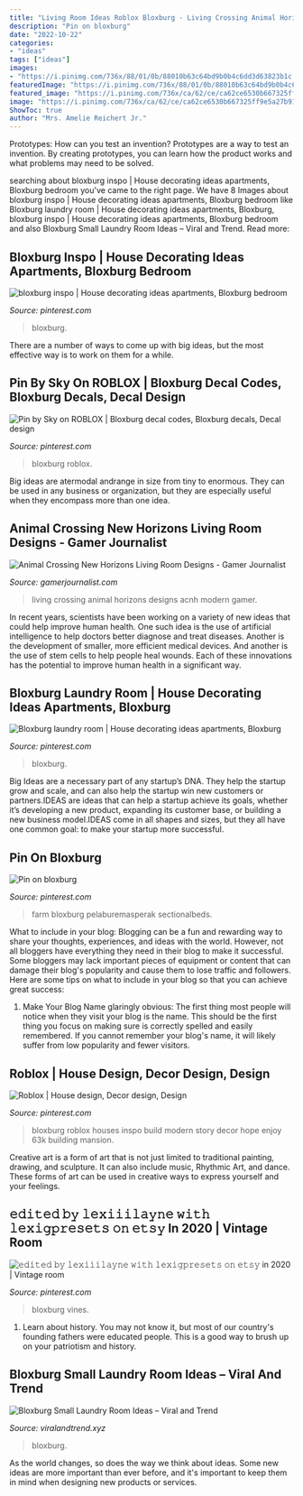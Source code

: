 ```yaml
---
title: "Living Room Ideas Roblox Bloxburg - Living Crossing Animal Horizons Designs Acnh Modern Gamer"
description: "Pin on bloxburg"
date: "2022-10-22"
categories:
- "ideas"
tags: ["ideas"]
images:
- "https://i.pinimg.com/736x/88/01/0b/88010b63c64bd9b0b4c6dd3d63823b1c.jpg"
featuredImage: "https://i.pinimg.com/736x/88/01/0b/88010b63c64bd9b0b4c6dd3d63823b1c.jpg"
featured_image: "https://i.pinimg.com/736x/ca/62/ce/ca62ce6530b667325ff9e5a27b913277.jpg"
image: "https://i.pinimg.com/736x/ca/62/ce/ca62ce6530b667325ff9e5a27b913277.jpg"
ShowToc: true
author: "Mrs. Amelie Reichert Jr."
---
```



Prototypes: How can you test an invention?
Prototypes are a way to test an invention. By creating prototypes, you can learn how the product works and what problems may need to be solved.

	

		
searching about bloxburg inspo | House decorating ideas apartments, Bloxburg bedroom you've came to the right page. We have 8 Images about bloxburg inspo | House decorating ideas apartments, Bloxburg bedroom like Bloxburg laundry room | House decorating ideas apartments, Bloxburg, bloxburg inspo | House decorating ideas apartments, Bloxburg bedroom and also Bloxburg Small Laundry Room Ideas – Viral and Trend. Read more:
		
    
## Bloxburg Inspo | House Decorating Ideas Apartments, Bloxburg Bedroom

<img loading=lazy src="https://i.pinimg.com/736x/88/01/0b/88010b63c64bd9b0b4c6dd3d63823b1c.jpg" onerror="this.onerror=null;this.src='https://tse2.mm.bing.net/th?id=OIP.8wNgA4gmpEk-gCbgeROGZQHaEK&amp;pid=15.1';" alt="bloxburg inspo | House decorating ideas apartments, Bloxburg bedroom">

_Source: pinterest.com_

>bloxburg. 

	

There are a number of ways to come up with big ideas, but the most effective way is to work on them for a while.

    
## Pin By Sky On ROBLOX | Bloxburg Decal Codes, Bloxburg Decals, Decal Design

<img loading=lazy src="https://i.pinimg.com/736x/6a/31/e9/6a31e984b1c4ce564e08f76b067566af.jpg" onerror="this.onerror=null;this.src='https://tse4.mm.bing.net/th?id=OIP.sTOZwjqOHnmDfnaQSw2XDwHaNK&amp;pid=15.1';" alt="Pin by Sky on ROBLOX | Bloxburg decal codes, Bloxburg decals, Decal design">

_Source: pinterest.com_

>bloxburg roblox. 

	

Big ideas are atermodal andrange in size from tiny to enormous. They can be used in any business or organization, but they are especially useful when they encompass more than one idea. 

    
## Animal Crossing New Horizons Living Room Designs - Gamer Journalist

<img loading=lazy src="https://cdn.gamerjournalist.com/primary/2020/05/Animal-Crossing-New-Horizons-Living-Room-Designs.jpg" onerror="this.onerror=null;this.src='https://tse3.mm.bing.net/th?id=OIP.wmP7y0DYhaBBo4YAxf9IlQHaEK&amp;pid=15.1';" alt="Animal Crossing New Horizons Living Room Designs - Gamer Journalist">

_Source: gamerjournalist.com_

>living crossing animal horizons designs acnh modern gamer. 

	

In recent years, scientists have been working on a variety of new ideas that could help improve human health. One such idea is the use of artificial intelligence to help doctors better diagnose and treat diseases. Another is the development of smaller, more efficient medical devices. And another is the use of stem cells to help people heal wounds. Each of these innovations has the potential to improve human health in a significant way.

    
## Bloxburg Laundry Room | House Decorating Ideas Apartments, Bloxburg

<img loading=lazy src="https://i.pinimg.com/736x/ca/62/ce/ca62ce6530b667325ff9e5a27b913277.jpg" onerror="this.onerror=null;this.src='https://tse3.mm.bing.net/th?id=OIP.pfffO8IXe6XcKSgguKrD6AHaEA&amp;pid=15.1';" alt="Bloxburg laundry room | House decorating ideas apartments, Bloxburg">

_Source: pinterest.com_

>bloxburg. 

	

Big Ideas are a necessary part of any startup’s DNA. They help the startup grow and scale, and can also help the startup win new customers or partners.IDEAS are ideas that can help a startup achieve its goals, whether it’s developing a new product, expanding its customer base, or building a new business model.IDEAS come in all shapes and sizes, but they all have one common goal: to make your startup more successful.

    
## Pin On Bloxburg

<img loading=lazy src="https://i.pinimg.com/736x/33/dc/60/33dc603ba997268f47e9d5200736741c.jpg" onerror="this.onerror=null;this.src='https://tse4.mm.bing.net/th?id=OIP.tPDfnvdUN_Gf-CcNkhBZRQHaLG&amp;pid=15.1';" alt="Pin on bloxburg">

_Source: pinterest.com_

>farm bloxburg pelaburemasperak sectionalbeds. 

	

What to include in your blog:
Blogging can be a fun and rewarding way to share your thoughts, experiences, and ideas with the world. However, not all bloggers have everything they need in their blog to make it successful. Some bloggers may lack important pieces of equipment or content that can damage their blog's popularity and cause them to lose traffic and followers. Here are some tips on what to include in your blog so that you can achieve great success:
1. Make Your Blog Name glaringly obvious: The first thing most people will notice when they visit your blog is the name. This should be the first thing you focus on making sure is correctly spelled and easily remembered. If you cannot remember your blog's name, it will likely suffer from low popularity and fewer visitors.


    
## Roblox | House Design, Decor Design, Design

<img loading=lazy src="https://i.pinimg.com/736x/e2/50/27/e250275061c70c97488451e68fdf2c60.jpg" onerror="this.onerror=null;this.src='https://tse2.mm.bing.net/th?id=OIP.A5sQPD5XtW9SVma9lHRN_AHaEb&amp;pid=15.1';" alt="Roblox | House design, Decor design, Design">

_Source: pinterest.com_

>bloxburg roblox houses inspo build modern story decor hope enjoy 63k building mansion. 

	

Creative art is a form of art that is not just limited to traditional painting, drawing, and sculpture. It can also include music, Rhythmic Art, and dance. These forms of art can be used in creative ways to express yourself and your feelings.

    
## 𝚎𝚍𝚒𝚝𝚎𝚍 𝚋𝚢 𝚕𝚎𝚡𝚒𝚒𝚒𝚕𝚊𝚢𝚗𝚎 𝚠𝚒𝚝𝚑 𝚕𝚎𝚡𝚒𝚐𝚙𝚛𝚎𝚜𝚎𝚝𝚜 𝚘𝚗 𝚎𝚝𝚜𝚢 In 2020 | Vintage Room

<img loading=lazy src="https://i.pinimg.com/736x/b7/e1/d7/b7e1d77a8c0d7e3409f1467468f3cd16.jpg" onerror="this.onerror=null;this.src='https://tse1.mm.bing.net/th?id=OIP.aELG4ugypuIiG9_ieLgYigHaJ4&amp;pid=15.1';" alt="𝚎𝚍𝚒𝚝𝚎𝚍 𝚋𝚢 𝚕𝚎𝚡𝚒𝚒𝚒𝚕𝚊𝚢𝚗𝚎 𝚠𝚒𝚝𝚑 𝚕𝚎𝚡𝚒𝚐𝚙𝚛𝚎𝚜𝚎𝚝𝚜 𝚘𝚗 𝚎𝚝𝚜𝚢 in 2020 | Vintage room">

_Source: pinterest.com_

>bloxburg vines. 

	

1) Learn about history. You may not know it, but most of our country's founding fathers were educated people. This is a good way to brush up on your patriotism and history. 

    
## Bloxburg Small Laundry Room Ideas – Viral And Trend

<img loading=lazy src="https://i.pinimg.com/originals/cb/90/d5/cb90d5a78feedf308c3d59cf8842fa16.jpg" onerror="this.onerror=null;this.src='https://tse1.mm.bing.net/th?id=OIP.o-ztvAyxIHwUuoTKRJgPqAHaLG&amp;pid=15.1';" alt="Bloxburg Small Laundry Room Ideas – Viral and Trend">

_Source: viralandtrend.xyz_

>bloxburg. 

	

As the world changes, so does the way we think about ideas. Some new ideas are more important than ever before, and it's important to keep them in mind when designing new products or services.

